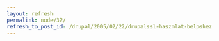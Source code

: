 ```yaml
---
layout: refresh
permalink: node/32/
refresh_to_post_id: /drupal/2005/02/22/drupalssl-hasznlat-belpshez
---
```

